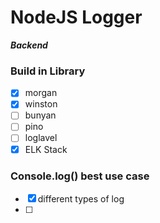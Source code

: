 # NodeJS Logger

**_Backend_**

### Build in Library

- [x] morgan
- [x] winston
- [ ] bunyan
- [ ] pino
- [ ] loglavel
- [x] ELK Stack

### Console.log() best use case

- [x] different types of log
- [ ]
